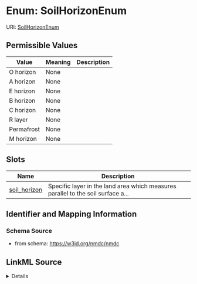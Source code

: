 # Enum: SoilHorizonEnum



URI: [SoilHorizonEnum](SoilHorizonEnum.md)

## Permissible Values

| Value | Meaning | Description |
| --- | --- | --- |
| O horizon | None |  |
| A horizon | None |  |
| E horizon | None |  |
| B horizon | None |  |
| C horizon | None |  |
| R layer | None |  |
| Permafrost | None |  |
| M horizon | None |  |




## Slots

| Name | Description |
| ---  | --- |
| [soil_horizon](soil_horizon.md) | Specific layer in the land area which measures parallel to the soil surface a... |






## Identifier and Mapping Information







### Schema Source


* from schema: https://w3id.org/nmdc/nmdc




## LinkML Source

<details>
```yaml
name: soil_horizon_enum
from_schema: https://w3id.org/nmdc/nmdc
rank: 1000
permissible_values:
  O horizon:
    text: O horizon
  A horizon:
    text: A horizon
  E horizon:
    text: E horizon
  B horizon:
    text: B horizon
  C horizon:
    text: C horizon
  R layer:
    text: R layer
  Permafrost:
    text: Permafrost
  M horizon:
    text: M horizon

```
</details>